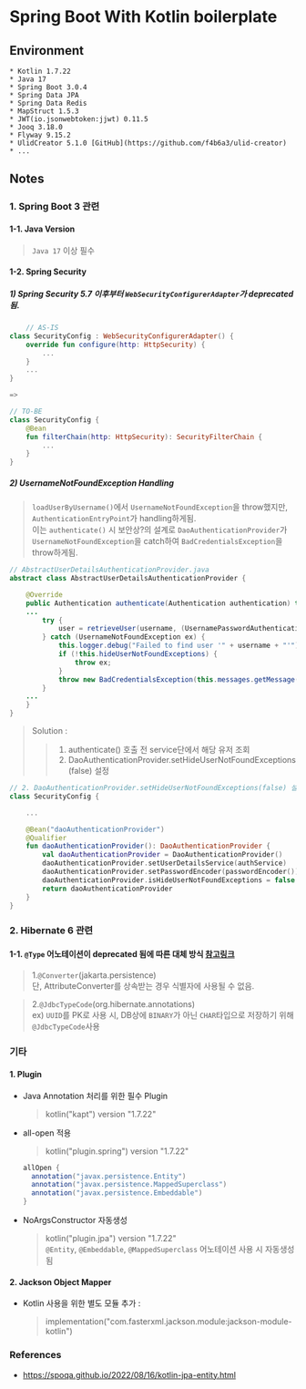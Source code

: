 # Spring Boot With Kotlin boilerplate

## Environment

```
* Kotlin 1.7.22
* Java 17
* Spring Boot 3.0.4
* Spring Data JPA
* Spring Data Redis
* MapStruct 1.5.3
* JWT(io.jsonwebtoken:jjwt) 0.11.5
* Jooq 3.18.0
* Flyway 9.15.2
* UlidCreator 5.1.0 [GitHub](https://github.com/f4b6a3/ulid-creator)
* ...
```

## Notes

### 1. Spring Boot 3 관련

#### 1-1. Java Version

> `Java 17` 이상 필수

#### 1-2. Spring Security

##### 1) Spring Security 5.7 이후부터 `WebSecurityConfigurerAdapter`가 deprecated 됨.

```kotlin
    // AS-IS
class SecurityConfig : WebSecurityConfigurerAdapter() {
    override fun configure(http: HttpSecurity) {
        ...
    }
    ...
}

=>

// TO-BE
class SecurityConfig {
    @Bean
    fun filterChain(http: HttpSecurity): SecurityFilterChain {
        ...
    }
}
```

##### 2) UsernameNotFoundException Handling

> `loadUserByUsername()`에서 `UsernameNotFoundException`을 throw했지만, `AuthenticationEntryPoint`가 handling하게됨.\
> 이는 `authenticate()` 시 보안상?의 설계로 `DaoAuthenticationProvider`가 `UsernameNotFoundException`을
> catch하여 `BadCredentialsException`을
> throw하게됨.

```java
// AbstractUserDetailsAuthenticationProvider.java
abstract class AbstractUserDetailsAuthenticationProvider {

    @Override
    public Authentication authenticate(Authentication authentication) throws AuthenticationException {
    ...
        try {
            user = retrieveUser(username, (UsernamePasswordAuthenticationToken) authentication);
        } catch (UsernameNotFoundException ex) {
            this.logger.debug("Failed to find user '" + username + "'");
            if (!this.hideUserNotFoundExceptions) {
                throw ex;
            }
            throw new BadCredentialsException(this.messages.getMessage("AbstractUserDetailsAuthenticationProvider.badCredentials", "Bad credentials"));
        }
    ...
    }
}
```

> Solution :
> > 1. authenticate() 호출 전 service단에서 해당 유저 조회
> > 2. DaoAuthenticationProvider.setHideUserNotFoundExceptions(false) 설정

```kotlin
// 2. DaoAuthenticationProvider.setHideUserNotFoundExceptions(false) 설정
class SecurityConfig {

    ...

    @Bean("daoAuthenticationProvider")
    @Qualifier
    fun daoAuthenticationProvider(): DaoAuthenticationProvider {
        val daoAuthenticationProvider = DaoAuthenticationProvider()
        daoAuthenticationProvider.setUserDetailsService(authService)
        daoAuthenticationProvider.setPasswordEncoder(passwordEncoder())
        daoAuthenticationProvider.isHideUserNotFoundExceptions = false
        return daoAuthenticationProvider
    }
}
```

### 2. Hibernate 6 관련

#### 1-1. `@Type` 어노테이션이 deprecated 됨에 따른 대체 방식 [참고링크](https://in.relation.to/2022/05/12/orm-uuid-mapping/)

> 1.`@Converter`(jakarta.persistence) \
> 단, AttributeConverter를 상속받는 경우 식별자에 사용될 수 없음.

> 2.`@JdbcTypeCode`(org.hibernate.annotations) \
> ex) `UUID`를 PK로 사용 시, DB상에 `BINARY`가 아닌 `CHAR`타입으로 저장하기 위해 `@JdbcTypeCode`사용

### 기타

#### 1. Plugin

- Java Annotation 처리를 위한 필수 Plugin
  > kotlin("kapt") version "1.7.22"
- all-open 적용
  > kotlin("plugin.spring") version "1.7.22"
  ```gradle
  allOpen {
    annotation("javax.persistence.Entity")
    annotation("javax.persistence.MappedSuperclass")
    annotation("javax.persistence.Embeddable")
  }
  ```
- NoArgsConstructor 자동생성
  > kotlin("plugin.jpa") version "1.7.22" \
  > `@Entity`, `@Embeddable`, `@MappedSuperclass` 어노테이션 사용 시 자동생성됨

#### 2. Jackson Object Mapper

- Kotlin 사용을 위한 별도 모듈 추가 :
  > implementation("com.fasterxml.jackson.module:jackson-module-kotlin")

### References

* https://spoqa.github.io/2022/08/16/kotlin-jpa-entity.html